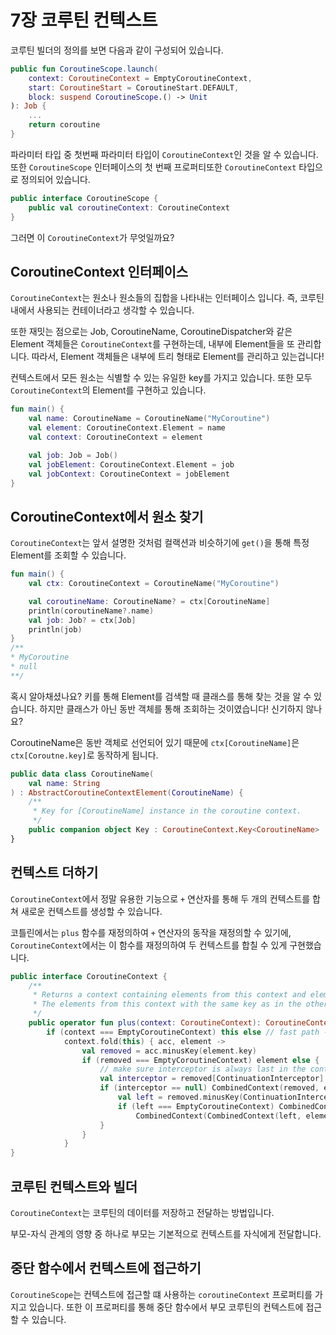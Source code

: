 # 7장 코루틴 컨텍스트

코루틴 빌더의 정의를 보면 다음과 같이 구성되어 있습니다.

```Kotlin
public fun CoroutineScope.launch(
    context: CoroutineContext = EmptyCoroutineContext,
    start: CoroutineStart = CoroutineStart.DEFAULT,
    block: suspend CoroutineScope.() -> Unit
): Job {
    ...
    return coroutine
}
```

파라미터 타입 중 첫번째 파라미터 타입이 `CoroutineContext`인 것을 알 수 있습니다.
또한 `CoroutineScope` 인터페이스의 첫 번째 프로퍼티또한 `CoroutineContext` 타입으로 정의되어 있습니다.

```Kotlin
public interface CoroutineScope {
    public val coroutineContext: CoroutineContext
}
```

그러면 이 `CoroutineContext`가 무엇일까요?

## CoroutineContext 인터페이스

`CoroutineContext`는 원소나 원소들의 집합을 나타내는 인터페이스 입니다. 즉, 코루틴내에서 사용되는 컨테이너라고 생각할 수 있습니다.

또한 재밋는 점으로는 Job, CoroutineName, CoroutineDispatcher와 같은 Element 객체들은 `CoroutineContext`를 구현하는데,
내부에 Element들을 또 관리합니다. 따라서, Element 객체들은 내부에 트리 형태로 Element를 관리하고 있는겁니다!

컨텍스트에서 모든 원소는 식별할 수 있는 유일한 key를 가지고 있습니다. 또한 모두 `CoroutineContext`의 Element를 구현하고 있습니다.

```Kotlin
fun main() {
    val name: CoroutineName = CoroutineName("MyCoroutine")
    val element: CoroutineContext.Element = name
    val context: CoroutineContext = element

    val job: Job = Job()
    val jobElement: CoroutineContext.Element = job
    val jobContext: CoroutineContext = jobElement
}
```

## CoroutineContext에서 원소 찾기

`CoroutineContext`는 앞서 설명한 것처럼 컬랙션과 비슷하기에 `get()`을 통해 특정 Element를 조회할 수 있습니다.

```Kotlin
fun main() {
    val ctx: CoroutineContext = CoroutineName("MyCoroutine")

    val coroutineName: CoroutineName? = ctx[CoroutineName]
    println(coroutineName?.name)
    val job: Job? = ctx[Job]
    println(job)
}
/**
* MyCoroutine
* null
**/
```

혹시 알아채셨나요? 키를 통해 Element를 검색할 때 클래스를 통해 찾는 것을 알 수 있습니다.
하지만 클래스가 아닌 동반 객체를 통해 조회하는 것이였습니다! 신기하지 않나요?

CoroutineName은 동반 객체로 선언되어 있기 때문에 `ctx[CoroutineName]`은 `ctx[Coroutne.key]`로 동작하게 됩니다.

```Kotlin
public data class CoroutineName(
    val name: String
) : AbstractCoroutineContextElement(CoroutineName) {
    /**
     * Key for [CoroutineName] instance in the coroutine context.
     */
    public companion object Key : CoroutineContext.Key<CoroutineName>
}
```

## 컨텍스트 더하기

`CoroutineContext`에서 정말 유용한 기능으로 `+` 연산자를 통해 두 개의 컨텍스트를 합쳐 새로운 컨텍스트를 생성할 수 있습니다.

코틀린에서는 `plus` 함수를 재정의하여 `+` 연산자의 동작을 재정의할 수 있기에, `CoroutineContext`에서는 이 함수를 재정의하여
두 컨텍스트를 합칠 수 있게 구현했습니다.

```Kotlin
public interface CoroutineContext {
    /**
     * Returns a context containing elements from this context and elements from  other [context].
     * The elements from this context with the same key as in the other one are dropped.
     */
    public operator fun plus(context: CoroutineContext): CoroutineContext =
        if (context === EmptyCoroutineContext) this else // fast path -- avoid lambda creation
            context.fold(this) { acc, element ->
                val removed = acc.minusKey(element.key)
                if (removed === EmptyCoroutineContext) element else {
                    // make sure interceptor is always last in the context (and thus is fast to get when present)
                    val interceptor = removed[ContinuationInterceptor]
                    if (interceptor == null) CombinedContext(removed, element) else {
                        val left = removed.minusKey(ContinuationInterceptor)
                        if (left === EmptyCoroutineContext) CombinedContext(element, interceptor) else
                            CombinedContext(CombinedContext(left, element), interceptor)
                    }
                }
            }
}
```

## 코루틴 컨텍스트와 빌더

`CoroutineContext`는 코루틴의 데이터를 저장하고 전달하는 방법입니다.

부모-자식 관계의 영향 중 하나로 부모는 기본적으로 컨텍스트를 자식에게 전달합니다.

## 중단 함수에서 컨텍스트에 접근하기

`CoroutineScope`는 컨텍스트에 접근할 떄 사용하는 `coroutineContext` 프로퍼티를 가지고 있습니다. 또한 이 프로퍼티를 통해
중단 함수에서 부모 코루틴의 컨텍스트에 접근할 수 있습니다.
